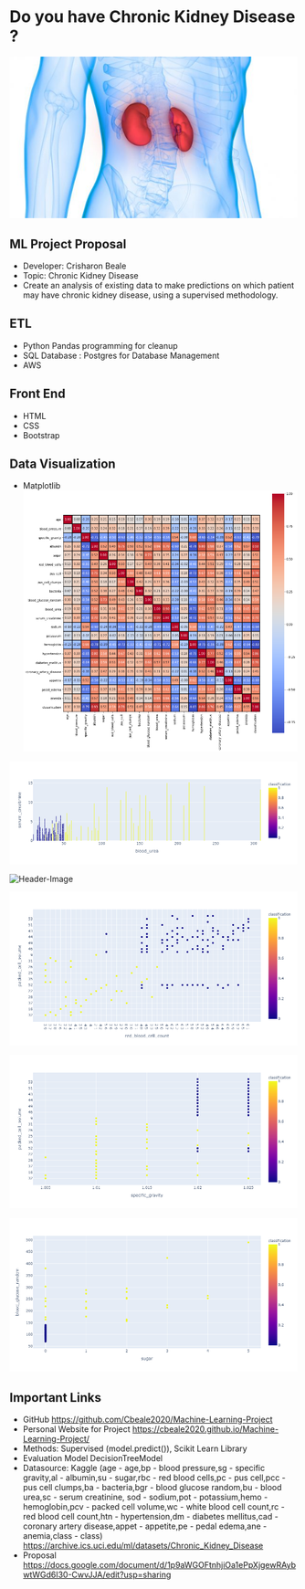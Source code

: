 # Do you have Chronic Kidney Disease ?
![Header-Image](Images/kidney-anatomy.jpg)

## ML Project Proposal
* Developer: Crisharon Beale
* Topic: Chronic Kidney Disease
* Create an analysis of existing data to make predictions on which patient may have chronic kidney disease, using a supervised methodology.

## ETL
* Python Pandas programming for cleanup
* SQL Database : Postgres for Database Management
* AWS

## Front End
* HTML
* CSS
* Bootstrap

## Data Visualization
* Matplotlib
![Header-Image](Images/correlation_of_features.png)

![Header-Image](Images/blood_urea%20vs%20serum_creatinine.png)

![Header-Image](hemoglobin%20vs%20classification.png)

![Header-Image](Images/red_blood_cell_count%20vs%20packed_cell_volume.png)

![Header-Image](Images/specific_gravity%20vs%20packed_cell_volume.png)

![Header-Image](Images/sugar%20vs%20blood_glucose_random.png)

## Important Links
* GitHub https://github.com/Cbeale2020/Machine-Learning-Project 
* Personal Website for Project https://cbeale2020.github.io/Machine-Learning-Project/
* Methods: Supervised (model.predict()), Scikit Learn Library
* Evaluation Model DecisionTreeModel 
* Datasource: Kaggle (age - age,bp - blood pressure,sg - specific gravity,al - albumin,su - sugar,rbc - red blood cells,pc - pus cell,pcc - pus cell clumps,ba - bacteria,bgr - blood glucose random,bu - blood urea,sc - serum creatinine, sod - sodium,pot - potassium,hemo - hemoglobin,pcv - packed cell volume,wc - white blood cell count,rc - red blood cell count,htn - hypertension,dm - diabetes mellitus,cad - coronary artery disease,appet - appetite,pe - pedal edema,ane - anemia,class - class)
https://archive.ics.uci.edu/ml/datasets/Chronic_Kidney_Disease 
* Proposal https://docs.google.com/document/d/1p9aWGOFtnhjiOa1ePpXjgewRAybwtWGd6I30-CwvJJA/edit?usp=sharing 
